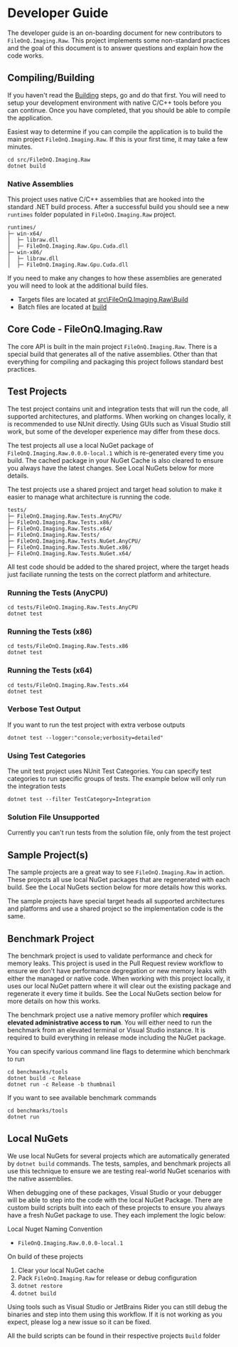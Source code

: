 # Developer Guide

The developer guide is an on-boarding document for new contributors to `FileOnQ.Imaging.Raw`. This project implements some non-standard practices and the goal of this document is to answer questions and explain how the code works.

## Compiling/Building

If you haven't read the [Building](BUILDING.md) steps, go and do that first. You will need to setup your development environment with native C/C++ tools before you can continue. Once you have completed, that you should be able to compile the application.

Easiest way to determine if you can compile the application is to build the main project `FileOnQ.Imaging.Raw`. If this is your first time, it may take a few minutes.

```shell
cd src/FileOnQ.Imaging.Raw
dotnet build
```

### Native Assemblies

This project uses native C/C++ assemblies that are hooked into the standard .NET build process. After a successful build you should see a new `runtimes` folder populated in `FileOnQ.Imaging.Raw` project.

```text
runtimes/
├─ win-x64/
│  ├─ libraw.dll
│  ├─ FileOnQ.Imaging.Raw.Gpu.Cuda.dll
├─ win-x86/
│  ├─ libraw.dll
│  ├─ FileOnQ.Imaging.Raw.Gpu.Cuda.dll
```

If you need to make any changes to how these assemblies are generated you will need to look at the additional build files.

* Targets files are located at [src\FileOnQ.Imaging.Raw\Build](/src/FileOnQ.Imaging.Raw/Build)
* Batch files are located at [build](build)

## Core Code - FileOnQ.Imaging.Raw

 The core API is built in the main project `FileOnQ.Imaging.Raw`. There is a special build that generates all of the native assemblies. Other than that everything for compiling and packaging this project follows standard best practices.

## Test Projects

The test project contains unit and integration tests that will run the code, all supported architectures, and platforms. When working on changes locally, it is recommended to use NUnit directly. Using GUIs such as Visual Studio still work, but some of the developer experience may differ from these docs.

The test projects all use a local NuGet package of `FileOnQ.Imaging.Raw.0.0.0-local.1` which is re-generated every time you build. The cached package in your NuGet Cache is also cleared to ensure you always have the latest changes. See Local NuGets below for more details.

The test projects use a shared project and target head solution to make it easier to manage what architecture is running the code.

```text
tests/
├─ FileOnQ.Imaging.Raw.Tests.AnyCPU/
├─ FileOnQ.Imaging.Raw.Tests.x86/
├─ FileOnQ.Imaging.Raw.Tests.x64/
├─ FileOnQ.Imaging.Raw.Tests/
├─ FileOnQ.Imaging.Raw.Tests.NuGet.AnyCPU/
├─ FileOnQ.Imaging.Raw.Tests.NuGet.x86/
├─ FileOnQ.Imaging.Raw.Tests.NuGet.x64/
```

All test code should be added to the shared project, where the target heads just faciliate running the tests on the correct platform and arhitecture.

### Running the Tests (AnyCPU)

```shell
cd tests/FileOnQ.Imaging.Raw.Tests.AnyCPU
dotnet test
```

### Running the Tests (x86)

```shell
cd tests/FileOnQ.Imaging.Raw.Tests.x86
dotnet test
```

### Running the Tests (x64)

```shell
cd tests/FileOnQ.Imaging.Raw.Tests.x64
dotnet test
```

### Verbose Test Output

If you want to run the test project with extra verbose outputs

```shell
dotnet test --logger:"console;verbosity=detailed"
```

### Using Test Categories

The unit test project uses NUnit Test Categories. You can specify test categories to run specific groups of tests. The example below will only run the integration tests

```shell
dotnet test --filter TestCategory=Integration
```

### Solution File Unsupported

Currently you can't run tests from the solution file, only from the test project

## Sample Project(s)

The sample projects are a great way to see `FileOnQ.Imaging.Raw` in action. These projects all use local NuGet packages that are regenerated with each build. See the Local NuGets section below for more details how this works.

The sample projects have special target heads all supported architectures and platforms and use a shared project so the implementation code is the same.

## Benchmark Project

The benchmark project is used to validate performance and check for memory leaks. This project is used in the Pull Request review workflow to ensure we don't have performance degregation or new memory leaks with either the managed or native code. When working with this project locally, it uses our local NuGet pattern where it will clear out the existing package and regenerate it every time it builds. See the Local NuGets section below for more details on how this works.

The benchmark project use a native memory profiler which **requires elevated administrative access to run**. You will either need to run the benchmark from an elevated terminal or Visual Studio instance. It is required to build everything in release mode including the NuGet package.

You can specify various command line flags to determine which benchmark to run

```shell
cd benchmarks/tools
dotnet build -c Release
dotnet run -c Release -b thumbnail
```

If you want to see available benchmark commands

```shell
cd benchmarks/tools
dotnet run
```

## Local NuGets

We use local NuGets for several projects which are automatically generated by `dotnet build` commands. The tests, samples, and benchmark projects all use this technique to ensure we are testing real-world NuGet scenarios with the native assemblies.

When debugging one of these packages, Visual Studio or your debugger will be able to step into the code with the local NuGet Package. There are custom build scripts built into each of these projects to ensure you always have a fresh NuGet package to use. They each implement the logic below:

Local Nuget Naming Convention

* `FileOnQ.Imaging.Raw.0.0.0-local.1`

On build of these projects

1. Clear your local NuGet cache
2. Pack `FileOnQ.Imaging.Raw` for release or debug configuration
3. `dotnet restore`
4. `dotnet build`

Using tools such as Visual Studio or JetBrains Rider you can still debug the binaries and step into them using this workflow. If it is not working as you expect, please log a new issue so it can be fixed.

All the build scripts can be found in their respective projects `Build` folder
